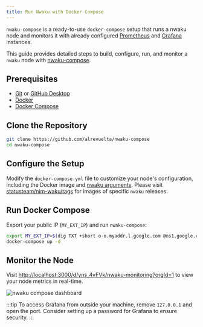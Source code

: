 ```yaml
---
title: Run Nwaku with Docker Compose
---
```


`nwaku-compose` is a ready-to-use `docker-compose` setup that runs a nwaku node and monitors it with already configured [Prometheus](https://prometheus.io/) and [Grafana](https://grafana.com/) instances.

This guide provides detailed steps to build, configure, run, and monitor a `nwaku` node with [nwaku-compose](https://github.com/alrevuelta/nwaku-compose).

## Prerequisites

- [Git](https://git-scm.com/) or [GitHub Desktop](https://desktop.github.com/)
- [Docker](https://docs.docker.com/engine/install/)
- [Docker Compose](https://docs.docker.com/compose/install/)

## Clone the Repository

```bash
git clone https://github.com/alrevuelta/nwaku-compose
cd nwaku-compose
```

## Configure the Setup

Modify the `docker-compose.yml` file to customize your node's configuration, including the Docker image and [nwaku arguments](https://github.com/waku-org/nwaku/blob/master/docs/operators/how-to/configure.md). Please visit [statusteam/nim-waku/tags](https://hub.docker.com/r/statusteam/nim-waku/tags) for images of specific `nwaku` releases.

## Run Docker Compose

Export your public IP (`MY_EXT_IP`) and run `nwaku-compose`:

```bash
export MY_EXT_IP=$(dig TXT +short o-o.myaddr.l.google.com @ns1.google.com | awk -F'"' '{ print $2}')
docker-compose up -d
```

## Monitor the Node

Visit <http://localhost:3000/d/yns_4vFVk/nwaku-monitoring?orgId=1> to view your node metrics in real-time.

![nwaku compose dashboard](/img/nwaku-compose-dashboard.png)

:::tip
To access Grafana from outside your machine, remove `127.0.0.1` and open the port. Consider setting up a password for Grafana to ensure security.
:::
